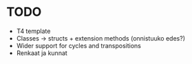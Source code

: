 # TODO 
- T4 template
- Classes -> structs + extension methods (onnistuuko edes?)
- Wider support for cycles and transpositions
- Renkaat ja kunnat